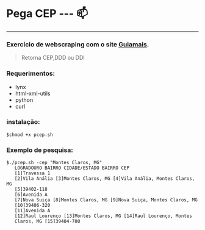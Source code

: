 # Pega CEP   --- 📫
---
### Exercício de webscraping com o site [Guiamais](https://www.guiamais.com.br).
> Retorna CEP,DDD ou  DDI 
### Requerimentos:
   * lynx
   * html-xml-utils
   * python
   * curl
### instalação: 
```shell
$chmod +x pcep.sh
```
### Exemplo de pesquisa: 
```shell
$./pcep.sh -cep "Montes Claros, MG"
   LOGRADOURO BAIRRO CIDADE/ESTADO BAIRRO CEP
   [1]Travessa 1
   [2]Vila Anália [3]Montes Claros, MG [4]Vila Anália, Montes Claros, MG
   [5]39402-118
   [6]Avenida A
   [7]Nova Suiça [8]Montes Claros, MG [9]Nova Suiça, Montes Claros, MG
   [10]39406-320
   [11]Avenida A
   [12]Raul Lourenço [13]Montes Claros, MG [14]Raul Lourenço, Montes
   Claros, MG [15]39404-700
```


